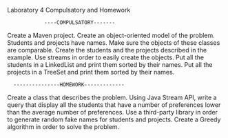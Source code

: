 Laboratory 4 Compulsatory and Homework 

                ----COMPULSATORY-------
Create a Maven project.
Create an object-oriented model of the problem. Students and projects have names. Make sure the objects of these classes are comparable.
Create the students and the projects described in the example. Use streams in order to easily create the objects.
Put all the students in a LinkedList and print them sorted by their names.
Put all the projects in a TreeSet and print them sorted by their names.


      ---------------HOMEWORK-------------

Create a class that describes the problem.
Using Java Stream API, write a query that display all the students that have a number of preferences lower than the average number of preferences.
Use a third-party library in order to generate random fake names for students and projects.
Create a Greedy algorithm in order to solve the problem.
